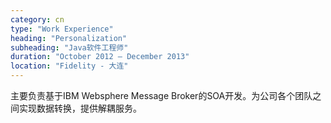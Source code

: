 ```yaml
---
category: cn
type: "Work Experience"
heading: "Personalization"
subheading: "Java软件工程师"
duration: "October 2012 – December 2013"
location: "Fidelity - 大连"
---
```


主要负责基于IBM Websphere Message Broker的SOA开发。为公司各个团队之间实现数据转换，提供解耦服务。